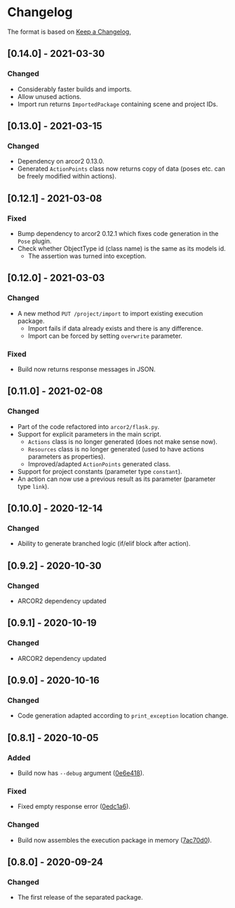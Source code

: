 # Changelog

The format is based on [Keep a Changelog](https://keepachangelog.com/en/1.0.0/),

## [0.14.0] - 2021-03-30

### Changed
- Considerably faster builds and imports.
- Allow unused actions.
- Import run returns `ImportedPackage` containing scene and project IDs.

## [0.13.0] - 2021-03-15

### Changed
- Dependency on arcor2 0.13.0.
- Generated `ActionPoints` class now returns copy of data (poses etc. can be freely modified within actions).


## [0.12.1] - 2021-03-08

### Fixed
- Bump dependency to arcor2 0.12.1 which fixes code generation in the `Pose` plugin.
- Check whether ObjectType id (class name) is the same as its models id.
  - The assertion was turned into exception.

## [0.12.0] - 2021-03-03

### Changed
- A new method `PUT /project/import` to import existing execution package.
  - Import fails if data already exists and there is any difference.
  - Import can be forced by setting `overwrite` parameter.

### Fixed
- Build now returns response messages in JSON.

## [0.11.0] - 2021-02-08

### Changed
- Part of the code refactored into `arcor2/flask.py`.
- Support for explicit parameters in the main script.
  - `Actions` class is no longer generated (does not make sense now). 
  - `Resources` class is no longer generated (used to have actions parameters as properties).
  - Improved/adapted `ActionPoints` generated class.
- Support for project constants (parameter type `constant`).
- An action can now use a previous result as its parameter (parameter type `link`).

## [0.10.0] - 2020-12-14

### Changed
- Ability to generate branched logic (if/elif block after action).

## [0.9.2] - 2020-10-30

### Changed
- ARCOR2 dependency updated

## [0.9.1] - 2020-10-19

### Changed
- ARCOR2 dependency updated

## [0.9.0] - 2020-10-16

### Changed
- Code generation adapted according to `print_exception` location change.

## [0.8.1] - 2020-10-05

### Added
- Build now has `--debug` argument ([0e6e418](http://github.com/robofit/arcor2/commit/0e6e418)).
### Fixed
- Fixed empty response error ([0edc1a6](http://github.com/robofit/arcor2/commit/0edc1a6)).
### Changed
- Build now assembles the execution package in memory ([7ac70d0](http://github.com/robofit/arcor2/commit/7ac70d0)).

## [0.8.0] - 2020-09-24
### Changed
- The first release of the separated package.
